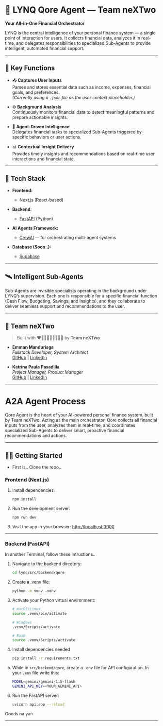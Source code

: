# 🤖 LYNQ Qore Agent — Team neXTwo

**Your All-in-One Financial Orchestrator**

LYNQ is the central intelligence of your personal finance system — a single point of interaction for users. It collects financial data, analyzes it in real-time, and delegates responsibilities to specialized Sub-Agents to provide intelligent, automated financial support.

---

## 🚀 Key Functions

- 📥 **Captures User Inputs**  
  Parses and stores essential data such as income, expenses, financial goals, and preferences.  
  *(Currently using a `.json` file as the user context placeholder.)*

- ⚙️ **Background Analysis**  
  Continuously monitors financial data to detect meaningful patterns and prepare actionable insights.

- 🧠 **Agent-Driven Intelligence**  
  Delegates financial tasks to specialized Sub-Agents triggered by specific behaviors or user actions.

- 📊 **Contextual Insight Delivery**  
  Provides timely insights and recommendations based on real-time user interactions and financial state.

---

## 🧰 Tech Stack

- **Frontend:**  
  - [Next.js](https://nextjs.org) (React-based)

- **Backend:**  
  - [FastAPI](https://fastapi.tiangolo.com) (Python)

- **AI Agents Framework:**  
  - [CrewAI](https://www.crewai.com) — for orchestrating multi-agent systems

- **Database (Soon..):**  
  - [Supabase](https://supabase.com)

---

## 🛰️ Intelligent Sub-Agents

Sub-Agents are invisible specialists operating in the background under LYNQ’s supervision. Each one is responsible for a specific financial function (Cash Flow, Budgeting, Savings, and Insights), and they collaborate to deliver seamless support and recommendations to the user.

---

## 👥 Team neXTwo

> Built with ❤️🏃🏻‍♂️‍➡️🏃🏻‍♀️‍➡️ by **Team neXTwo**

- **Emman Manduriaga**  
  *Fullstack Developer, System Architect*  
  [GitHub](https://github.com/IEMDomain04) | [LinkedIn](https://www.linkedin.com/in/emman-manduriaga0044/)

- **Katrina Paula Pasadilla**  
  *Project Manager, Product Manager*  
  [GitHub](https://github.com/Kat-mallow) | [LinkedIn](https://www.linkedin.com/in/katrinapasadilla/)

---

# A2A Agent Process
Qore Agent is the heart of your AI-powered personal finance system, built by Team neXTwo. Acting as the main orchestrator, Qore collects all financial inputs from the user, analyzes them in real-time, and coordinates specialized Sub-Agents to deliver smart, proactive financial recommendations and actions.

---

## 🧑‍💻 Getting Started
- First is.. Clone the repo..

### Frontend (Next.js)

1. Install dependencies:

    ```bash
    npm install
    ```

2. Run the development server:

    ```bash
    npm run dev
    ```

3. Visit the app in your browser: [http://localhost:3000](http://localhost:3000)

---

### Backend (FastAPI)
In another Terminal, follow these intructions..

1. Navigate to the backend directory:

    ```bash
    cd lynq/src/backend/qore
    ```

2. Create a .venv file:

    ```bash
    python -m venv .venv
    ```

3. Activate your Python virtual environment:

    ```bash
    # macOS/Linux
    source .venv/bin/activate

    # Windows
    .venv/Scripts/activate
    
    # Bash
    source .venv/Scripts/activate
    ```

4. Install dependencies needed

    ```bash
    pip install -r requirements.txt
    ```

5. While in `src/backend/qore`, create a `.env` file for API configuration. In your `.env` file write this:

    ```bash
    MODEL=gemini/gemini-1.5-flash
    GEMINI_API_KEY=<YOUR_GEMINI_API>
    ```

6. Run the FastAPI server:

    ```bash
    uvicorn api:app --reload
    ```

Goods na yan.

---